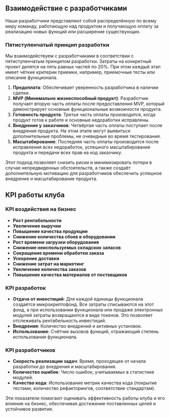 ## Взаимодействие с разработчиками

Наши разработчики представляют собой распределённую по всему миру команду, работающую над продуктом и получающую оплату за реализацию новых функций или расширение существующих.

### Пятиступенчатый принцип разработки

Мы взаимодействуем с разработчиками в соответствии с пятиступенчатым принципом разработки. Затраты на конкретный проект делятся на пять равных частей по 20%. При этом каждый этап имеет чёткие критерии приемки, например, приемочные тесты или описание функционала.

1. **Предоплата**: Обеспечивает уверенность разработчика в наличии сделки.
2. **MVP (Минимально жизнеспособный продукт)**: Разработчик получает вторую часть оплаты после предоставления MVP, который демонстрирует основные функциональные возможности продукта.
3. **Готовность продукта**: Третья часть оплаты производится, когда продукт готов к работе и основные недоработки исправлены.
4. **Внедрение у заказчиков**: Четвёртая часть оплаты поступает после внедрения продукта. На этом этапе могут выявиться дополнительные проблемы, не очевидные во время тестирования.
5. **Масштабирование**: Последняя часть оплаты производится после исправления всех недоработок, успешного масштабирования продукта и передачи всех прав на код заказчику.

Этот подход позволяет снизить риски и минимизировать потери в случае непредвиденных обстоятельств, а также создаёт дополнительную мотивацию для разработчиков обеспечить успешное внедрение и масштабирование продукта.

## KPI работы клуба

### KPI воздействия на бизнес
- **Рост рентабельности**
- **Увеличение выручки**
- **Повышение качества продукции**
- **Снижение количества сбоев в оборудовании**
- **Рост времени загрузки оборудования**
- **Снижение неиспользуемых складских запасов**
- **Сокращение времени обработки заказа**
- **Ускорение доставки**
- **Снижение затрат на маркетинг**
- **Увеличение количества заказов**
- **Повышение качества материалов от поставщиков**

### KPI разработок
- **Отдача от инвестиций**: Для каждой единицы функционала создаётся микрокриптофонд. Все затраты списываются на этот фонд, а при использовании функционала или продаже электронных модулей затраты возвращаются в виде токенов. Это позволяет отслеживать рентабельность инвестиций.
- **Внедрения**: Количество внедрений и активных установок.
- **Использование**: Счётчик вызовов функций, отражающий степень использования функционала.

### KPI разработчиков
- **Скорость реализации задач**: Время, проходящее от начала разработки до внедрения и масштабирования.
- **Количество ошибок**: Число ошибок, учитываемых в статистике модулей.
- **Качество кода**: Использование метрик качества кода (покрытие тестами, количество рефакторингов, соответствие стандартам).



Эти показатели помогают оценивать эффективность работы клуба и его влияние на бизнес, обеспечивая достижение поставленных целей и устойчивое развитие.


